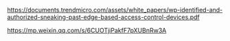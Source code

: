 https://documents.trendmicro.com/assets/white_papers/wp-identified-and-authorized-sneaking-past-edge-based-access-control-devices.pdf

https://mp.weixin.qq.com/s/6CUOTjiPakfF7pXUBnRw3A
